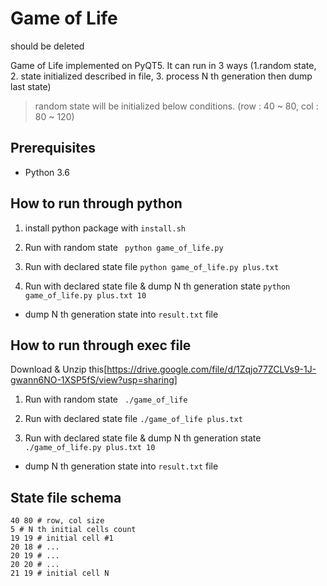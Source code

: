 # Game of Life  

should be deleted

Game of Life implemented on PyQT5.
It can run in 3 ways (1.random state, 2. state initialized described in file, 3. process N th generation then dump last state)
> random state will be initialized below conditions. (row : 40 ~ 80, col : 80 ~ 120)

## Prerequisites

- Python 3.6

## How to run through python

1. install python package with ```install.sh```

2. Run with random state 
``` python game_of_life.py```

3. Run with declared state file 
```python game_of_life.py plus.txt```

4. Run with declared state file & dump N th generation state 
```python game_of_life.py plus.txt 10``` 
- dump N th generation state into ```result.txt``` file

## How to run through exec file

Download & Unzip this[https://drive.google.com/file/d/1Zqjo77ZCLVs9-1J-gwann6NO-1XSP5fS/view?usp=sharing]

1. Run with random state 
``` ./game_of_life```

2. Run with declared state file 
```./game_of_life plus.txt```

3. Run with declared state file & dump N th generation state 
```./game_of_life.py plus.txt 10``` 
- dump N th generation state into ```result.txt``` file

## State file schema

```
40 80 # row, col size 
5 # N th initial cells count
19 19 # initial cell #1
20 18 # ...
20 19 # ...
20 20 # ...
21 19 # initial cell N
```
